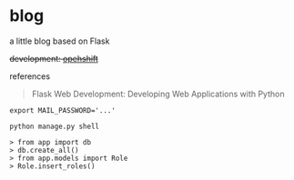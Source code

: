 # blog

a little blog based on Flask


~~development: [opehshift](http://blog-blog-xiu.a3c1.starter-us-west-1.openshiftapps.com/)~~


references
> Flask Web Development: Developing Web Applications with Python


```
export MAIL_PASSWORD='...'
```

```
python manage.py shell

> from app import db
> db.create_all()
> from app.models import Role
> Role.insert_roles()

```
